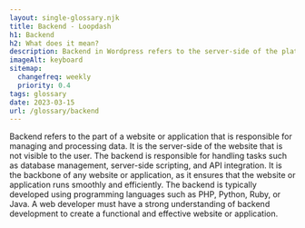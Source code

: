 ```yaml
--- 
layout: single-glossary.njk
title: Backend - Loopdash
h1: Backend
h2: What does it mean?
description: Backend in Wordpress refers to the server-side of the platform where the core functionality and data management of the website is handled.
imageAlt: keyboard
sitemap:
  changefreq: weekly
  priority: 0.4
tags: glossary
date: 2023-03-15
url: /glossary/backend
---
```


Backend refers to the part of a website or application that is responsible for managing and processing data. It is the server-side of the website that is not visible to the user. The backend is responsible for handling tasks such as database management, server-side scripting, and API integration. It is the backbone of any website or application, as it ensures that the website or application runs smoothly and efficiently. The backend is typically developed using programming languages such as PHP, Python, Ruby, or Java. A web developer must have a strong understanding of backend development to create a functional and effective website or application.
